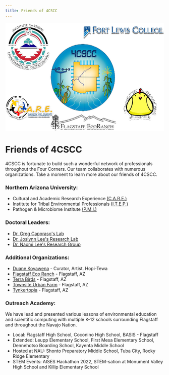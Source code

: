 ```yaml
---
title: Friends of 4CSCC
---
```

![](images/2023-05-30-friends-of-4CSCC/2023-05-30-friends-graphic.jpg)
# Friends of 4CSCC
4CSCC is fortunate to build such a wonderful network of professionals throughout the Four Corners.  Our team collaborates with numerous organizations. Take a moment to learn more about our friends of 4CSCC.

### Northern Arizona University:
* Cultural and Academic Research Experience [(C.A.R.E.)](https://nau.edu/chem-biochem/care/)
* Institute for Tribal Environmental Professionals [(I.T.E.P.)](http://www7.nau.edu/itep/main)  
* Pathogen & Microbiome Institute [(P.M.I.)](https://in.nau.edu/pmi/)

### Doctoral Leaders:
* [Dr. Greg Caporaso's Lab](https://caporasolab.us/)
* [Dr. Joslynn Lee's Research Lab](https://faculty.fortlewis.edu/jslee/) 
* [Dr. Naomi Lee's Research Group](https://naomileelab.wixsite.com/research)

### Additional Organizations: 
* [Duane Koyawena](https://www.dkoyawenaarts.com/) - Curator, Artist. Hopi-Tewa
* [Flagstaff Eco Ranch](https://flagstaffecoranch.com/) - Flagstaff, AZ
* [Terra Birds](https://www.terrabirds.org/) - Flagstaff, AZ
* [Townsite Urban Farm](https://townsite.farm/) - Flagstaff, AZ
* [Tynkertopia](https://www.tynkertopia.org) - Flagstaff, AZ

### Outreach Academy:
We have lead and presented various lessons of environmental education and scientific computing with multiple K-12 schools surrounding Flagstaff and throughout the Navajo Nation. 
* Local: Flagstaff High School, Coconino High School, BASIS - Flagstaff
* Extended: Leupp Elementary School, First Mesa Elementary School, 
Dennehotso Boarding School, Kayenta Middle School
* Hosted at NAU: Shonto Preparatory Middle School, Tuba City, Rocky Ridge Elementary
* STEM Events: AISES Hackathon 2022, STEM-sation at Monument Valley High School and Killip Elementary School

